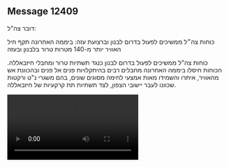## Message 12409

דובר צה"ל:

כוחות צה״ל ממשיכים לפעול בדרום לבנון וברצועת עזה: ביממה האחרונה תקף חיל האוויר יותר מ-140 מטרות טרור בלבנון ובעזה

כוחות צה"ל ממשיכים לפעול בדרום לבנון כנגד תשתיות טרור ומחבלי חיזבאללה. הכוחות חיסלו ביממה האחרונה מחבלים רבים בהיתקלויות פנים אל פנים ובהכוונת אש מהאוויר, איתרו והשמידו מאות אמצעי לחימה מסוגים שונים, בהם משגרי נ"ט ורקטות שכוונו לעבר יישובי הצפון, לצד תשתיות תת קרקעיות של חיזבאללה.

![Video](https://data.iron-swords.co.il/2024/October/10/https://data.iron-swords.co.il/2024/October/10/12409/12409_media.mp4)
